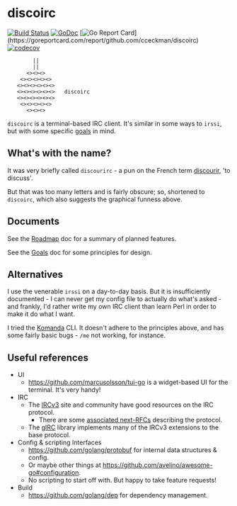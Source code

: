 # discoirc
[![Build
Status](https://travis-ci.org/cceckman/discoirc.svg?branch=master)](https://travis-ci.org/cceckman/discoirc)
[![GoDoc](https://img.shields.io/badge/godoc-reference-blue.svg?style=flat)](https://godoc.org/github.com/cceckman/discoirc)
[![Go Report Card](https://goreportcard.com/badge/github.com/cceckman/discoirc?)](https://goreportcard.com/report/github.com/cceckman/discoirc)
[![codecov](https://codecov.io/gh/cceckman/discoirc/branch/master/graph/badge.svg)](https://codecov.io/gh/cceckman/discoirc)

```
        ||
        ||
      <><><>
    <><><><><>
   <><><><><><>
   <><><><><><>   discoirc
   <><><><><><>
    <><><><><>
      <><><>
```


`discoirc` is a terminal-based IRC client. It's similar in some ways to `irssi`,
but with some specific [goals](VISION.md) in mind.

## What's with the name?
It was very briefly called `discourirc` - a pun on the French term
[discourir](https://en.wiktionary.org/wiki/discourir), 'to discuss'.

But that was too many letters and is fairly obscure; so, shortened to
`discoirc`, which also suggests the graphical funness above.

## Documents

See the [Roadmap](ROADMAP.md) doc for a summary of planned features.

See the [Goals](VISION.md) doc for some principles for design.

## Alternatives
I use the venerable `irssi` on a day-to-day basis. But it is insufficiently
documented - I can never get my config file to actually do what's asked - and
frankly, I'd rather write my own IRC client than learn Perl in order to make it
do what I want.

I tried the [Komanda](https://github.com/mephux/komanda-cli) CLI. It doesn't
adhere to the principles above, and has some fairly basic bugs - `/me` not
working, for instance.

## Useful references

* UI
  * https://github.com/marcusolsson/tui-go is a widget-based UI for the
    terminal. It's very handy!
* IRC
  * The [IRCv3](https://ircv3.net) site and community have good resources on the
    IRC protocol.
    * There are some [associated next-RFCs](https://modern.ircdocs.horse)
      describing the protocol.
  * The [gIRC](https://github.com/lrstanley/girc) library implements many of the
    IRCv3 extensions to the base protocol.
* Config & scripting Interfaces
  * https://github.com/golang/protobuf for internal data structures & config.
  * Or maybe other things at
    https://github.com/avelino/awesome-go#configuration.
  * No scripting to start off with. But happy to take feature requests!
* Build
  * https://github.com/golang/dep for dependency management.
